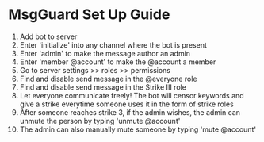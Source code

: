 # MsgGuard Set Up Guide

1) Add bot to server
2) Enter 'initialize' into any channel where the bot is present
3) Enter 'admin' to make the message author an admin
4) Enter 'member @account' to make the @account a member
5) Go to server settings >> roles >> permissions
6) Find and disable send message in the @everyone role
7) Find and disable send message in the Strike III role
8) Let everyone communicate freely! The bot will censor keywords and give a strike everytime someone uses it in the form of strike roles
9) After someone reaches strike 3, if the admin wishes, the admin can unmute the person by typing 'unmute @account'
10) The admin can also manually mute someone by typing 'mute @account'
